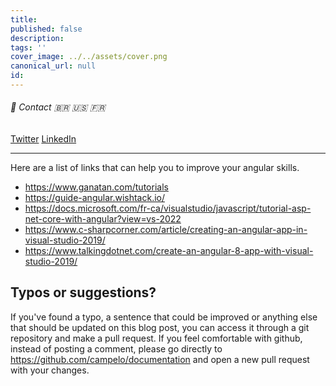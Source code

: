 ```yaml
---
title: 
published: false
description: 
tags: ''
cover_image: ../../assets/cover.png
canonical_url: null
id: 
---
```


###### :postbox: Contact :brazil: :us: :fr:

[Twitter](https://twitter.com/campelo87)
[LinkedIn](https://www.linkedin.com/in/flavio-campelo/?locale=en_US)

---

Here are a list of links that can help you to improve your angular skills.
- https://www.ganatan.com/tutorials
- https://guide-angular.wishtack.io/
- https://docs.microsoft.com/fr-ca/visualstudio/javascript/tutorial-asp-net-core-with-angular?view=vs-2022
- https://www.c-sharpcorner.com/article/creating-an-angular-app-in-visual-studio-2019/
- https://www.talkingdotnet.com/create-an-angular-8-app-with-visual-studio-2019/

## Typos or suggestions?

If you've found a typo, a sentence that could be improved or anything else that should be updated on this blog post, you can access it through a git repository and make a pull request. If you feel comfortable with github, instead of posting a comment, please go directly to https://github.com/campelo/documentation and open a new pull request with your changes.